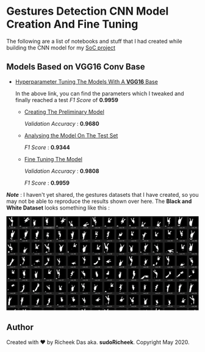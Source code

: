 # Gestures Detection CNN Model Creation And Fine Tuning
 
The following are a list of notebooks and stuff that I had created while building the CNN model for my [SoC project](https://github.com/sudoRicheek/Gestures-For-3D-Space)

## Models Based on VGG16 Conv Base

* [Hyperparameter Tuning The Models With A **VGG16** Base](https://github.com/sudoRicheek/Gestures-CNN-Model-Creation-And-FineTuning/blob/master/VGG%20Models/VGG16%20Based%20Model%20Decriptions.pdf)
  
  In the above link, you can find the parameters which I tweaked and finally reached a test *F1 Score* of **0.9959**
  
  * [Creating The Preliminary Model](https://github.com/sudoRicheek/Gestures-CNN-Model-Creation-And-FineTuning/blob/master/VGG%20Models/Deep_Neural_Networks_For_Gesture_Recognition.ipynb)

    *Validation Accuracy* : **0.9680**

  * [Analysing the Model On The Test Set](https://github.com/sudoRicheek/Gestures-CNN-Model-Creation-And-FineTuning/blob/master/VGG%20Models/Analysing%20Models%20on%20the%20Test%20Set.ipynb)

    *F1 Score* : **0.9344**

  * [Fine Tuning The Model](https://github.com/sudoRicheek/Gestures-CNN-Model-Creation-And-FineTuning/blob/master/VGG%20Models/FineTunedModel_VGG16.ipynb)

    *Validation Accuracy* : **0.9808**

    *F1 Score* : **0.9959**
    
***Note*** : I haven't yet shared, the gestures datasets that I have created, so you may not be able to reproduce the results shown over here. The **Black and White Dataset** looks something like this :
 
<img src = "https://github.com/sudoRicheek/Gestures-CNN-Model-Creation-And-FineTuning/blob/master/Graphs/Capture.PNG">

## Author

Created with :heart: by Richeek Das aka. **sudoRicheek**. Copyright May 2020.
